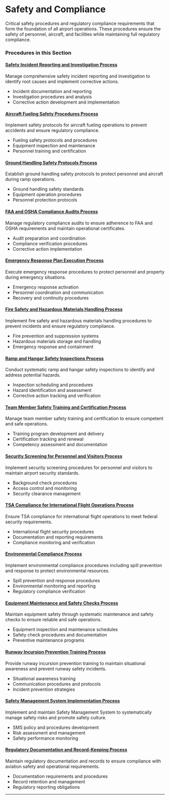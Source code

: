 # Safety and Compliance

Critical safety procedures and regulatory compliance requirements that form the foundation of all airport operations. These procedures ensure the safety of personnel, aircraft, and facilities while maintaining full regulatory compliance.

### Procedures in this Section

#### [Safety Incident Reporting and Investigation Process](01-safety-incident-reporting-investigation.md)

Manage comprehensive safety incident reporting and investigation to identify root causes and implement corrective actions.

- Incident documentation and reporting
- Investigation procedures and analysis
- Corrective action development and implementation

#### [Aircraft Fueling Safety Procedures Process](02-aircraft-fueling-safety.md)

Implement safety protocols for aircraft fueling operations to prevent accidents and ensure regulatory compliance.

- Fueling safety protocols and procedures
- Equipment inspection and maintenance
- Personnel training and certification

#### [Ground Handling Safety Protocols Process](03-ground-handling-safety.md)

Establish ground handling safety protocols to protect personnel and aircraft during ramp operations.

- Ground handling safety standards
- Equipment operation procedures
- Personnel protection protocols

#### [FAA and OSHA Compliance Audits Process](04-faa-osha-compliance-audits.md)

Manage regulatory compliance audits to ensure adherence to FAA and OSHA requirements and maintain operational certificates.

- Audit preparation and coordination
- Compliance verification procedures
- Corrective action implementation

#### [Emergency Response Plan Execution Process](05-emergency-response-plan.md)

Execute emergency response procedures to protect personnel and property during emergency situations.

- Emergency response activation
- Personnel coordination and communication
- Recovery and continuity procedures

#### [Fire Safety and Hazardous Materials Handling Process](06-fire-safety-hazmat.md)

Implement fire safety and hazardous materials handling procedures to prevent incidents and ensure regulatory compliance.

- Fire prevention and suppression systems
- Hazardous materials storage and handling
- Emergency response and containment

#### [Ramp and Hangar Safety Inspections Process](07-ramp-hangar-safety-inspections.md)

Conduct systematic ramp and hangar safety inspections to identify and address potential hazards.

- Inspection scheduling and procedures
- Hazard identification and assessment
- Corrective action tracking and verification

#### [Team Member Safety Training and Certification Process](08-employee-safety-training.md)

Manage team member safety training and certification to ensure competent and safe operations.

- Training program development and delivery
- Certification tracking and renewal
- Competency assessment and documentation

#### [Security Screening for Personnel and Visitors Process](09-security-screening.md)

Implement security screening procedures for personnel and visitors to maintain airport security standards.

- Background check procedures
- Access control and monitoring
- Security clearance management

#### [TSA Compliance for International Flight Operations Process](10-tsa-compliance-international.md)

Ensure TSA compliance for international flight operations to meet federal security requirements.

- International flight security procedures
- Documentation and reporting requirements
- Compliance monitoring and verification

#### [Environmental Compliance Process](11-environmental-compliance.md)

Implement environmental compliance procedures including spill prevention and response to protect environmental resources.

- Spill prevention and response procedures
- Environmental monitoring and reporting
- Regulatory compliance verification

#### [Equipment Maintenance and Safety Checks Process](12-equipment-maintenance-safety.md)

Maintain equipment safety through systematic maintenance and safety checks to ensure reliable and safe operations.

- Equipment inspection and maintenance schedules
- Safety check procedures and documentation
- Preventive maintenance programs

#### [Runway Incursion Prevention Training Process](13-runway-incursion-prevention.md)

Provide runway incursion prevention training to maintain situational awareness and prevent runway safety incidents.

- Situational awareness training
- Communication procedures and protocols
- Incident prevention strategies

#### [Safety Management System Implementation Process](14-sms-implementation.md)

Implement and maintain Safety Management System to systematically manage safety risks and promote safety culture.

- SMS policy and procedures development
- Risk assessment and management
- Safety performance monitoring

#### [Regulatory Documentation and Record-Keeping Process](15-regulatory-documentation.md)

Maintain regulatory documentation and records to ensure compliance with aviation safety and operational requirements.

- Documentation requirements and procedures
- Record retention and management
- Regulatory reporting obligations

---